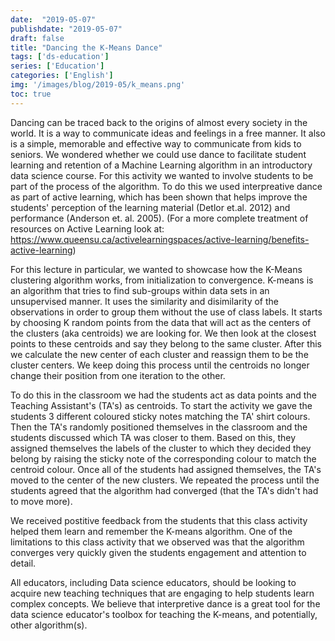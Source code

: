 ```yaml
---
date:  "2019-05-07"
publishdate: "2019-05-07"
draft: false
title: "Dancing the K-Means Dance"
tags: ['ds-education']
series: ['Education']
categories: ['English']
img: '/images/blog/2019-05/k_means.png'
toc: true
---
```


Dancing can be traced back to the origins of almost every society in the world. It is a way to communicate ideas and feelings in a free manner. It also is a simple, memorable and effective way to communicate from kids to seniors. We wondered whether we could use dance to facilitate student learning and retention of a Machine Learning algorithm in an introductory data science course. For this activity we wanted to involve students
to be part of the process of the algorithm. To do this we used interpreative dance as part of active learning, which has been shown that helps improve the students' perception of the learning material (Detlor et.al. 2012) and performance (Anderson et. al. 2005). (For a more complete treatment of resources on Active Learning look at:
https://www.queensu.ca/activelearningspaces/active-learning/benefits-active-learning)

For this lecture in particular, we wanted to showcase how the K-Means clustering algorithm works, from initialization to convergence. K-means is an algorithm that tries to find sub-groups within data sets in an unsupervised manner. It uses the similarity and disimilarity of the observations in order to group them without the use of class labels. It starts by choosing K random points from the data that will act as the centers of the clusters (aka centroids) we are looking for. We then look at the closest points to these centroids and say they belong to the same cluster. After this we calculate the new center of each cluster and reassign them to be the cluster centers. We keep doing this process until the centroids no longer change their position from one iteration to the other. 

To do this in the classroom we had the students act as data points and the Teaching Assistant's (TA's) as centroids. To start the activity we gave the students 3 different coloured sticky notes matching the TA' shirt colours. Then the TA's randomly positioned themselves in the classroom and the students discussed which TA was closer to them. Based on this, they assigned themselves the labels of the cluster to which they decided they belong by raising the sticky note of the corresponding colour to match the centroid colour. Once all of the students had assigned themselves,
the TA's moved to the center of the new clusters. We repeated the process until the
students agreed that the algorithm had converged (that the TA's didn't had to move more).

We received postitive feedback from the students that this class activity helped them learn and remember the K-means algorithm. One of the limitations to this class activity that we observed was that the algorithm converges very quickly given the students engagement and attention to detail.

All educators, including Data science educators, should be looking to acquire new teaching techniques that are engaging to help students learn complex concepts. We believe that interpretive dance is a great tool for the data science educator's toolbox for teaching the K-means, and potentially, other algorithm(s). 